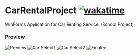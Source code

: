 # CarRentalProject [![wakatime](https://wakatime.com/badge/user/d7b1cfc2-9b38-407f-ae0e-34a88f03ff8e/project/c53e7671-1ac7-4e01-9b31-0bf8017df18e.svg?style=for-the-badge)](https://wakatime.com/badge/user/d7b1cfc2-9b38-407f-ae0e-34a88f03ff8e/project/c53e7671-1ac7-4e01-9b31-0bf8017df18e?style=for-the-badge)
WinForms Application for Car Renting Service. (School Project)

### Preview

![Preview](https://i.imgur.com/h9hqIRa.png)
![Car Select1](https://i.imgur.com/sK6jZi8.png)
![Car Select2](https://i.imgur.com/X2ZLYJW.png)
![Finalize](https://i.imgur.com/INih8HJ.png)
